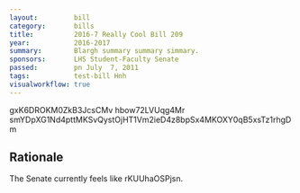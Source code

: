 ```yaml
---
layout:         bill
category:       bills
title:          2016-7 Really Cool Bill 209
year:           2016-2017
summary:        Blargh summary summary simmary.
sponsors:       LHS Student-Faculty Senate
passed:         pn July  7, 2011
tags:           test-bill Hnh
visualworkflow: true
---
```



gxK6DROKM0ZkB3JcsCMv hbow72LVUqg4Mr smYDpXG1Nd4pttMKSvQystOjHT1Vm2ieD4z8bpSx4MKOXY0qB5xsTz1rhgDm 




Rationale
---------
The Senate currently feels like rKUUhaOSPjsn.
